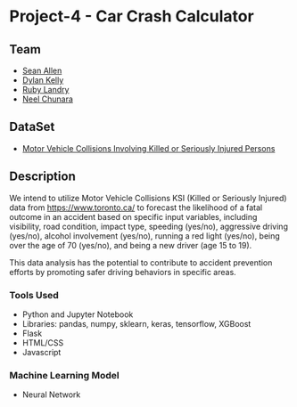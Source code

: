 # Project-4 - Car Crash Calculator

## Team
- [Sean Allen](https://github.com/seanard1)
- [Dylan Kelly](https://github.com/DylanMKelly)
- [Ruby Landry](https://github.com/rubymaelandry)
- [Neel Chunara](https://github.com/neelchunara)


## DataSet
- [Motor Vehicle Collisions Involving Killed or Seriously Injured Persons](https://open.toronto.ca/dataset/motor-vehicle-collisions-involving-killed-or-seriously-injured-persons/)
  

## Description
We intend to utilize Motor Vehicle Collisions KSI (Killed or Seriously Injured) data from https://www.toronto.ca/ to forecast the likelihood of a fatal outcome in an accident based on specific input variables, including visibility, road condition, impact type, speeding (yes/no), aggressive driving (yes/no), alcohol involvement (yes/no), running a red light (yes/no), being over the age of 70 (yes/no), and being a new driver (age 15 to 19).

This data analysis has the potential to contribute to accident prevention efforts by promoting safer driving behaviors in specific areas.


### Tools Used
* Python and Jupyter Notebook
* Libraries: pandas, numpy, sklearn, keras, tensorflow, XGBoost
* Flask
* HTML/CSS
* Javascript


### Machine Learning Model
* Neural Network



